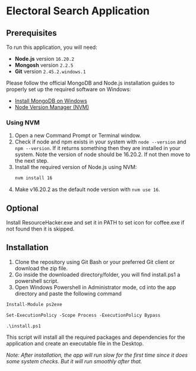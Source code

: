 # Electoral Search Application

## Prerequisites
To run this application, you will need:

- **Node.js** version `16.20.2`
- **Mongosh** version `2.2.5`
- **Git** version `2.45.2.windows.1`

Please follow the official MongoDB and Node.js installation guides to properly set up the required software on Windows:

- [Install MongoDB on Windows](https://www.mongodb.com/try/download/community)
- [Node Version Manager (NVM)](https://github.com/coreybutler/nvm/releases)

### Using NVM
1. Open a new Command Prompt or Terminal window.
2. Check if node and npm exists in your system with `node --version` and `npm --version`. If it returns something then they are installed in your system. Note the version of node should be 16.20.2. If not then move to the next step.
3. Install the required version of Node.js using NVM:
   ```sh
   nvm install 16
   ```
4. Make v16.20.2 as the default node version with `nvm use 16`.

## Optional
Install ResourceHacker.exe and set it in PATH to set icon for coffee.exe if not found then it is skipped.


## Installation
1. Clone the repository using Git Bash or your preferred Git client or download the zip file.
2. Go inside the downloaded directory/folder, you will find install.ps1 a powershell script.
3. Open Windows Powershell in Administrator mode, cd into the app directory and paste the following command
```ps
Install-Module ps2exe
```

```ps
Set-ExecutionPolicy -Scope Process -ExecutionPolicy Bypass
```

```ps
.\install.ps1
```
This script will install all the required packages and dependencies for the application and create an executable file in the Desktop.

*Note: After installation, the app will run slow for the first time since it does some system checks. But it will run smoothly after that.*